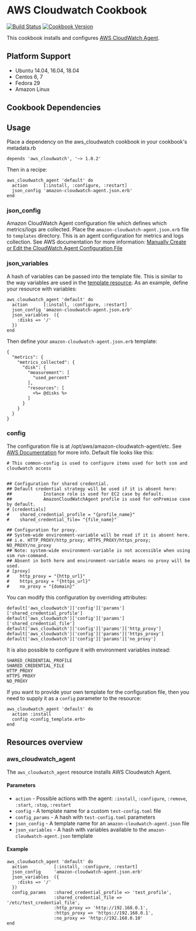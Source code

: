 # AWS Cloudwatch Cookbook
[![Build Status](https://travis-ci.org/gp42/aws_cloudwatch.svg?branch=master)](https://travis-ci.org/gp42/aws_cloudwatch) [![Cookbook Version](https://img.shields.io/cookbook/v/aws_cloudwatch.svg)](https://supermarket.chef.io/cookbooks/aws_cloudwatch)

This cookbook installs and configures [AWS CloudWatch Agent](https://docs.aws.amazon.com/AmazonCloudWatch/latest/monitoring/Install-CloudWatch-Agent.html).

## Platform Support

* Ubuntu 14.04, 16.04, 18.04
* Centos 6, 7
* Fedora 29
* Amazon Linux

## Cookbook Dependencies

## Usage

Place a dependency on the aws_cloudwatch cookbook in your cookbook's metadata.rb

```
depends 'aws_cloudwatch', '~> 1.0.2'
```

Then in a recipe:

```
aws_cloudwatch_agent 'default' do
  action      [:install, :configure, :restart]
  json_config 'amazon-cloudwatch-agent.json.erb'
end
```

### json_config

Amazon CloudWatch Agent configuration file which defines which metrics/logs are collected.
Place the `amazon-cloudwatch-agent.json.erb` file to `templates` directory. This is an agent configuration for metrics and logs collection.
See AWS documentation for more information: [Manually Create or Edit the CloudWatch Agent Configuration File](https://docs.aws.amazon.com/AmazonCloudWatch/latest/monitoring/CloudWatch-Agent-Configuration-File-Details.html#CloudWatch-Agent-Configuration-File-Complete-Example)

### json_variables

A hash of variables can be passed into the template file. This is similar to the way variables are used in the [template resource](https://docs.chef.io/resources/template/). 
As an example, define your resource with variables:

```
aws_cloudwatch_agent 'default' do
  action      [:install, :configure, :restart]
  json_config 'amazon-cloudwatch-agent.json.erb'
  json_variables  ({
    :disks => '/'
  })
end
```

Then define your `amazon-cloudwatch-agent.json.erb` template:

```
{
  "metrics": {
    "metrics_collected": {
      "disk": {
        "measurement": [
          "used_percent"
        ],
        "resources": [
          <%= @disks %>
        ]
      }
    }
  }
}
```

### config

The configuration file is at /opt/aws/amazon-cloudwatch-agent/etc.
See [AWS Documentation](https://docs.aws.amazon.com/AmazonCloudWatch/latest/monitoring/install-CloudWatch-Agent-on-first-instance.html#CloudWatch-Agent-profile-instance-first) for more info.
Default file looks like this:

```
# This common-config is used to configure items used for both ssm and cloudwatch access


## Configuration for shared credential.
## Default credential strategy will be used if it is absent here:
##            Instance role is used for EC2 case by default.
##            AmazonCloudWatchAgent profile is used for onPremise case by default.
# [credentials]
#    shared_credential_profile = "{profile_name}"
#    shared_credential_file= "{file_name}"

## Configuration for proxy.
## System-wide environment-variable will be read if it is absent here.
## i.e. HTTP_PROXY/http_proxy; HTTPS_PROXY/https_proxy; NO_PROXY/no_proxy
## Note: system-wide environment-variable is not accessible when using ssm run-command.
## Absent in both here and environment-variable means no proxy will be used.
# [proxy]
#    http_proxy = "{http_url}"
#    https_proxy = "{https_url}"
#    no_proxy = "{domain}"
```

You can modify this configuration by overriding attributes:

```
default['aws_cloudwatch']['config']['params']['shared_credential_profile']
default['aws_cloudwatch']['config']['params']['shared_credential_file']
default['aws_cloudwatch']['config']['params']['http_proxy']
default['aws_cloudwatch']['config']['params']['https_proxy']
default['aws_cloudwatch']['config']['params']['no_proxy']
```

It is also possible to configure it with environment variables instead:

```
SHARED_CREDENTIAL_PROFILE
SHARED_CREDENTIAL_FILE
HTTP_PROXY
HTTPS_PROXY
NO_PROXY
```

If you want to provide your own template for the configuration file, then you need to supply it as a `config`
parameter to the resource:

```
aws_cloudwatch_agent 'default' do
  action :install
  config <config_template.erb>
end
```

## Resources overview
### aws_cloudwatch_agent
The `aws_cloudwatch_agent` resource installs AWS Cloudwatch Agent.

#### Parameters

* `action` - Possible actions with the agent: `:install`, `:configure`, `:remove`, `:start`, `:stop`, `:restart`
* `config` - A template name for a custom `test-config.toml` file
* `config_params` - A hash with `test-config.toml` parameters
* `json_config` - A template name for an `amazon-cloudwatch-agent.json` file
* `json_variables` - A hash with variables available to the `amazon-cloudwatch-agent.json` template

#### Example

```
aws_cloudwatch_agent 'default' do
  action          [:install, :configure, :restart]
  json_config     'amazon-cloudwatch-agent.json.erb'
  json_variables  ({
    :disks => '/'
  })
  config_params   :shared_credential_profile => 'test_profile',
                  :shared_credential_file => '/etc/test_credential_file',
                  :http_proxy => 'http://192.168.0.1',
                  :https_proxy => 'https://192.168.0.1',
                  :no_proxy => 'http://192.168.0.10'
end
```
